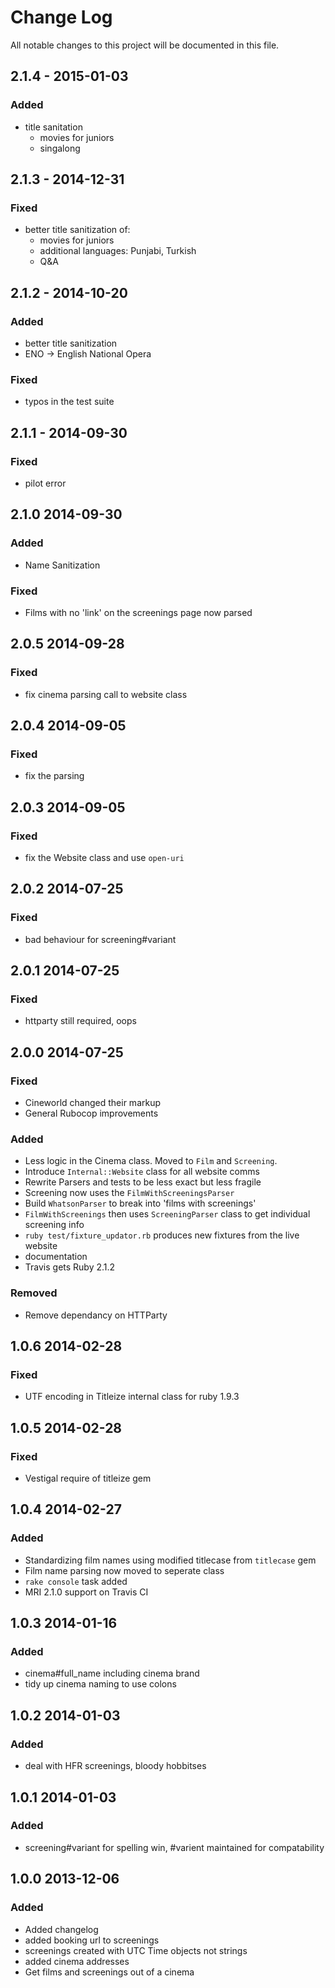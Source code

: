 # Change Log

All notable changes to this project will be documented in this file.

## 2.1.4 - 2015-01-03

### Added
- title sanitation
  - movies for juniors
  - singalong

## 2.1.3 - 2014-12-31

### Fixed
- better title sanitization of:
  - movies for juniors
  - additional languages: Punjabi, Turkish
  - Q&A

## 2.1.2 - 2014-10-20

### Added
- better title sanitization
- ENO -> English National Opera

### Fixed
- typos in the test suite


## 2.1.1 - 2014-09-30

### Fixed
- pilot error


## 2.1.0 2014-09-30

### Added
- Name Sanitization

### Fixed
- Films with no 'link' on the screenings page now parsed


## 2.0.5 2014-09-28

### Fixed
- fix cinema parsing call to website class


## 2.0.4 2014-09-05

### Fixed
- fix the parsing


## 2.0.3 2014-09-05

### Fixed
- fix the Website class and use `open-uri`


## 2.0.2 2014-07-25

### Fixed
- bad behaviour for screening#variant


## 2.0.1 2014-07-25

### Fixed
- httparty still required, oops


## 2.0.0 2014-07-25

### Fixed
- Cineworld changed their markup
- General Rubocop improvements

### Added
- Less logic in the Cinema class. Moved to `Film` and `Screening`.
- Introduce `Internal::Website` class for all website comms
- Rewrite Parsers and tests to be less exact but less fragile
- Screening now uses the `FilmWithScreeningsParser`
- Build `WhatsonParser` to break into 'films with screenings'
- `FilmWithScreenings` then uses `ScreeningParser` class to get individual screening info
- `ruby test/fixture_updator.rb` produces new fixtures from the live website
- documentation
- Travis gets Ruby 2.1.2

### Removed
- Remove dependancy on HTTParty


## 1.0.6 2014-02-28

### Fixed
- UTF encoding in Titleize internal class for ruby 1.9.3


## 1.0.5 2014-02-28

### Fixed
- Vestigal require of titleize gem


## 1.0.4 2014-02-27

### Added
- Standardizing film names using modified titlecase from `titlecase` gem
- Film name parsing now moved to seperate class
- `rake console` task added
- MRI 2.1.0 support on Travis CI


## 1.0.3 2014-01-16

### Added
- cinema#full_name including cinema brand
- tidy up cinema naming to use colons


## 1.0.2 2014-01-03

### Added
- deal with HFR screenings, bloody hobbitses


## 1.0.1 2014-01-03

### Added
- screening#variant for spelling win, #varient maintained for compatability


## 1.0.0 2013-12-06

### Added
- Added changelog
- added booking url to screenings
- screenings created with UTC Time objects not strings
- added cinema addresses
- Get films and screenings out of a cinema
